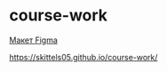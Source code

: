 # course-work
[Макет Figma](https://www.figma.com/design/e3iGYO8jyBpbHSNWQq5TqE/Farmzi--Copy-?node-id=0-1&t=YRXCh8nKDP6rz0XZ-1)

https://skittels05.github.io/course-work/
